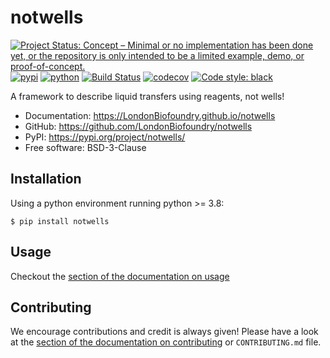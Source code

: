 # notwells

[![Project Status: Concept – Minimal or no implementation has been done yet, or the repository is only intended to be a limited example, demo, or proof-of-concept.](https://www.repostatus.org/badges/latest/concept.svg)](https://www.repostatus.org/#concept)
[![pypi](https://img.shields.io/pypi/v/notwells.svg)](https://pypi.org/project/notwells/)
[![python](https://img.shields.io/pypi/pyversions/notwells.svg)](https://pypi.org/project/notwells/)
[![Build Status](https://github.com/LondonBiofoundry/notwells/actions/workflows/push.yml/badge.svg)](https://github.com/LondonBiofoundry/notwells/actions/workflows/push.yml)
[![codecov](https://codecov.io/gh/LondonBiofoundry/notwells/branch/main/graphs/badge.svg)](https://codecov.io/github/LondonBiofoundry/notwells)
[![Code style: black](https://img.shields.io/badge/code%20style-black-000000.svg)](https://github.com/psf/black)

A framework to describe liquid transfers using reagents, not wells!

* Documentation: <https://LondonBiofoundry.github.io/notwells>
* GitHub: <https://github.com/LondonBiofoundry/notwells>
* PyPI: <https://pypi.org/project/notwells/>
* Free software: BSD-3-Clause

## Installation

Using a python environment running python >= 3.8:

```shell
$ pip install notwells
```

## Usage

Checkout the [section of the documentation on usage](https://LondonBiofoundry.github.io/notwells/usage/)

## Contributing

We encourage contributions and credit is always given! Please have a look at the [section of the documentation on contributing](https://LondonBiofoundry.github.io/notwells/contributing/) or ``CONTRIBUTING.md`` file.
